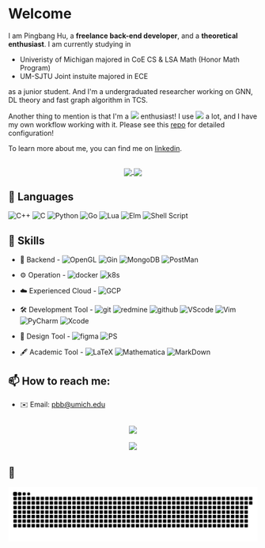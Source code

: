 # Welcome 

I am Pingbang Hu, a **freelance back-end developer**, and a **theoretical enthusiast**. I am currently studying in 
- Univeristy of Michigan majored in CoE CS & LSA Math (Honor Math Program)
- UM-SJTU Joint instuite majored in ECE 

as a junior student. And I'm a undergraduated researcher working on GNN, DL theory and fast graph algorithm in TCS.

Another thing to mention is that I'm a <img src="https://render.githubusercontent.com/render/math?math=\LaTeX"> enthusiast! I use <img src="https://render.githubusercontent.com/render/math?math=\LaTeX"> a lot, and I have my own workflow working with it. Please see this [repo](https://github.com/sleepymalc/VSCode-LaTeX-Inkscape) for detailed configuration! 

To learn more about me, you can find me on [linkedin](https://www.linkedin.com/in/pingbang-hu-78a190215/).

##

<p align="center">
  <a href="https://github.com/anuraghazra/github-readme-stats">
    <img align="center" height="190" src="https://github-readme-stats.vercel.app/api?username=sleepymalc&show_icons=true&count_private=true&include_all_commits=true&theme=dracula" />
  </a>
  <a href="https://github.com/anuraghazra/github-readme-stats">
    <img align="center" height="190" src="https://github-readme-stats.vercel.app/api/top-langs/?username=sleepymalc&hide=Tex&theme=dracula&layout=compact&langs_count=8" />
  </a>
</p>

## 💬 Languages

![C++](https://img.shields.io/badge/C%2B%2B-00599C?logo=c%2B%2B&logoColor=white)
![C](https://img.shields.io/badge/C-00599C?logo=c&logoColor=white)
![Python](https://img.shields.io/badge/python-3670A0?logo=python&logoColor=ffdd54)
![Go](https://img.shields.io/badge/-Golang-00ADD8?logo=go&logoColor=white)
![Lua](https://img.shields.io/badge/Lua-2C2D72?logo=lua&logoColor=white)
![Elm](https://img.shields.io/badge/Elm-60B5CC?logo=elm&logoColor=white)
![Shell Script](https://img.shields.io/badge/shell_script-%23121011.svg?logo=gnu-bash&logoColor=white)

## 🦾 Skills

 - 🔩 Backend - ![OpenGL](https://img.shields.io/badge/OpenGL-FFFFFF?logo=opengl)
    ![Gin](https://img.shields.io/badge/-Gin-00ADD8?link=https://github.com/gin-gonic/gin)
    ![MongoDB](https://img.shields.io/badge/MongoDB-4EA94B?logo=mongodb&logoColor=white)
    ![PostMan](https://img.shields.io/badge/Postman-FF6C37?logo=Postman&logoColor=white)

 - ⚙️ Operation - ![docker](https://img.shields.io/badge/-Docker-2496ED?logo=docker&logoColor=white)
    ![k8s](https://img.shields.io/badge/-Kubernetes-326CE5?logo=Kubernetes&logoColor=white)

 - ☁️ Experienced Cloud - ![GCP](https://img.shields.io/badge/-Google%20Cloud-4285F4?logo=google%20cloud&logoColor=white)

 - 🛠 Development Tool - ![git](https://img.shields.io/badge/-Git-F05032?logo=git&logoColor=white)
    ![redmine](https://img.shields.io/badge/-Redmine-B32024?logo=Redmine&logoColor=red)
    ![github](https://img.shields.io/badge/-Github-181717?logo=github&logoColor=white)
    ![VScode](https://img.shields.io/badge/-VS%20Code-007ACC?logo=visual%20studio%20code&logoColor=white)
    ![Vim](https://img.shields.io/badge/VIM-%2311AB00.svg?logo=vim&logoColor=white)
    ![PyCharm](https://img.shields.io/badge/pycharm-143?logo=pycharm&logoColor=green)
    ![Xcode](https://img.shields.io/badge/Xcode-007ACC?logo=Xcode&logoColor=white)

 - 🎨 Design Tool - ![figma](https://img.shields.io/badge/-Figma-F24E1E?logo=figma&logoColor=white)
    ![PS](https://img.shields.io/badge/-Adobe%20Photoshop-31A8FF?logo=adobe%20photoshop&logoColor=white)

 - 🖋 Academic Tool - ![LaTeX](https://img.shields.io/badge/latex-%23008080.svg?logo=latex&logoColor=white) 
    ![Mathematica](https://img.shields.io/static/v1?message=Mathematica&color=DD1100&logo=Wolfram+Mathematica&logoColor=FFFFFF&label=)
    ![MarkDown](https://img.shields.io/badge/Markdown-000000?logo=markdown&logoColor=white) 

## 📫 How to reach me:

- ✉️ Email: pbb@umich.edu

##

<p align="center">
  <img src="http://github-readme-streak-stats.herokuapp.com?user=sleepymalc&theme=dracula" />
</p>
<p align="center">
  <img src="https://github-readme-stats-peach-two.vercel.app/api/wakatime?username=sleepymalc&layout=compact&theme=dracula" />
</p>

## 🐍
<p align="center">
    <img src="https://raw.githubusercontent.com/sleepymalc/sleepymalc/output/github-contribution-grid-snake.svg" />
</p>
